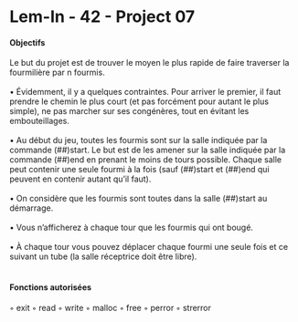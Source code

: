 # Lem-In - 42 - Project 07

#### Objectifs

Le but du projet est de trouver le moyen le plus rapide de faire traverser la fourmilière
par n fourmis. <br/><br/>
• Évidemment, il y a quelques contraintes. Pour arriver le premier, il faut prendre le
chemin le plus court (et pas forcément pour autant le plus simple), ne pas marcher
sur ses congénères, tout en évitant les embouteillages.<br/><br/>
• Au début du jeu, toutes les fourmis sont sur la salle indiquée par la commande
(##)start. Le but est de les amener sur la salle indiquée par la commande (##)end en
prenant le moins de tours possible. Chaque salle peut contenir une seule fourmi à
la fois (sauf (##)start et (##)end qui peuvent en contenir autant qu’il faut).<br/><br/>
• On considère que les fourmis sont toutes dans la salle (##)start au démarrage.<br/><br/>
• Vous n’afficherez à chaque tour que les fourmis qui ont bougé.<br/><br/>
• À chaque tour vous pouvez déplacer chaque fourmi une seule fois et ce suivant un
tube (la salle réceptrice doit être libre).<br/><br/>

#### Fonctions autorisées

◦ exit
◦ read
◦ write
◦ malloc 
◦ free
◦ perror
◦ strerror
